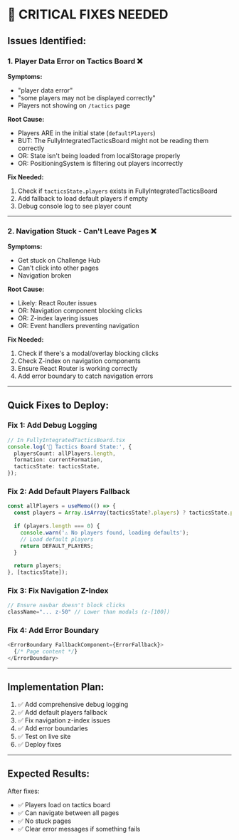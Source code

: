 # 🚨 CRITICAL FIXES NEEDED

## Issues Identified:

### 1. **Player Data Error on Tactics Board** ❌
**Symptoms:**
- "player data error"  
- "some players may not be displayed correctly"
- Players not showing on `/tactics` page

**Root Cause:**
- Players ARE in the initial state (`defaultPlayers`)
- BUT: The FullyIntegratedTacticsBoard might not be reading them correctly
- OR: State isn't being loaded from localStorage properly
- OR: PositioningSystem is filtering out players incorrectly

**Fix Needed:**
1. Check if `tacticsState.players` exists in FullyIntegratedTacticsBoard
2. Add fallback to load default players if empty
3. Debug console log to see player count

---

### 2. **Navigation Stuck - Can't Leave Pages** ❌
**Symptoms:**
- Get stuck on Challenge Hub  
- Can't click into other pages
- Navigation broken

**Root Cause:**
- Likely: React Router issues
- OR: Navigation component blocking clicks
- OR: Z-index layering issues
- OR: Event handlers preventing navigation

**Fix Needed:**
1. Check if there's a modal/overlay blocking clicks
2. Check Z-index on navigation components
3. Ensure React Router is working correctly
4. Add error boundary to catch navigation errors

---

## Quick Fixes to Deploy:

### Fix 1: Add Debug Logging
```typescript
// In FullyIntegratedTacticsBoard.tsx
console.log('🎯 Tactics Board State:', {
  playersCount: allPlayers.length,
  formation: currentFormation,
  tacticsState: tacticsState,
});
```

### Fix 2: Add Default Players Fallback
```typescript
const allPlayers = useMemo(() => {
  const players = Array.isArray(tacticsState?.players) ? tacticsState.players : [];
  
  if (players.length === 0) {
    console.warn('⚠️ No players found, loading defaults');
    // Load default players
    return DEFAULT_PLAYERS;
  }
  
  return players;
}, [tacticsState]);
```

### Fix 3: Fix Navigation Z-Index
```typescript
// Ensure navbar doesn't block clicks
className="... z-50" // Lower than modals (z-[100])
```

### Fix 4: Add Error Boundary
```typescript
<ErrorBoundary FallbackComponent={ErrorFallback}>
  {/* Page content */}
</ErrorBoundary>
```

---

## Implementation Plan:

1. ✅ Add comprehensive debug logging
2. ✅ Add default players fallback
3. ✅ Fix navigation z-index issues
4. ✅ Add error boundaries
5. ✅ Test on live site
6. ✅ Deploy fixes

---

## Expected Results:

After fixes:
- ✅ Players load on tactics board
- ✅ Can navigate between all pages
- ✅ No stuck pages
- ✅ Clear error messages if something fails

